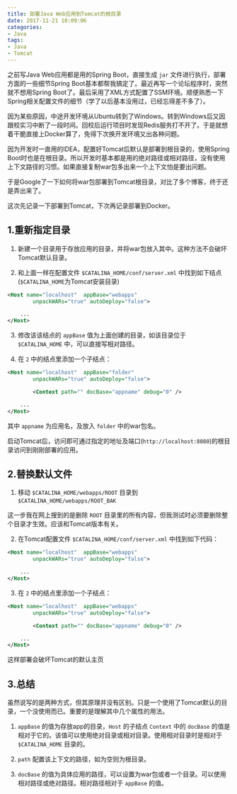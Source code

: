 ```yaml
---
title: 部署Java Web应用到Tomcat的根目录
date: 2017-11-21 10:09:06
categories:
- Java
tags:
- Java
- Tomcat
---
```


之前写Java Web应用都是用的Spring Boot，直接生成 `jar` 文件进行执行，部署方面的一些细节Spring Boot基本都帮我搞定了。最近再写一个论坛程序时，突然就不想用Spring Boot了。最后采用了XML方式配置了SSM环境。顺便熟悉一下Spring相关配置文件的细节（学了以后基本没用过，已经忘得差不多了）。

因为某些原因，中途开发环境从Ubuntu转到了Windows。转到Windows后又因跟校实习中断了一段时间。回校后运行项目时发现Redis服务打不开了。于是就想着干脆直接上Docker算了，免得下次换开发环境又出各种问题。

因为开发时一直用的IDEA，配置好Tomcat后默认是部署到根目录的，使用Spring Boot时也是在根目录。所以开发时基本都是用的绝对路径或相对路径，没有使用上下文路径的习惯。如果直接复制war包多出来一个上下文怕是要出问题。

于是Google了一下如何将war包部署到Tomcat根目录，对比了多个博客，终于还是弄出来了。

这次先记录一下部署到Tomcat，下次再记录部署到Docker。

## 1.重新指定目录

1. 新建一个目录用于存放应用的目录，并将war包放入其中。这种方法不会破坏Tomcat默认目录。

2. 和上面一样在配置文件 `$CATALINA_HOME/conf/server.xml` 中找到如下结点 (`$CATALINA_HOME`为Tomcat安装目录)

```xml
<Host name="localhost"  appBase="webapps" 
        unpackWARs="true" autoDeploy="false">

    ...
</Host>
```

3. 修改该该结点的 `appBase` 值为上面创建的目录，如该目录位于 `$CATALINA_HOME` 中，可以直接写相对路径。

4. 在 `2` 中的结点里添加一个子结点：

```xml
<Host name="localhost"  appBase="folder" 
        unpackWARs="true" autoDeploy="false">

        <Context path="" docBase="appname" debug="0" />

    ...
</Host>
```

其中 `appname` 为应用名，及放入 `folder` 中的war包名。

启动Tomcat后，访问即可通过指定的地址及端口(`http://localhost:8080`)的根目录访问到刚刚部署的应用。

## 2.替换默认文件

1. 移动 `$CATALINA_HOME/webapps/ROOT` 目录到 `$CATALINA_HOME/webapps/ROOT_BAK`

这一步我在网上搜到的是删除 `ROOT` 目录里的所有内容，但我测试时必须要删除整个目录才生效。应该和Tomcat版本有关。

2. 在Tomcat配置文件 `$CATALINA_HOME/conf/server.xml` 中找到如下代码：

```xml
<Host name="localhost"  appBase="webapps" 
        unpackWARs="true" autoDeploy="false">

    ...
</Host>
```

3. 在 `2` 中的结点里添加一个子结点：

```xml
<Host name="localhost"  appBase="webapps" 
        unpackWARs="true" autoDeploy="false">

        <Context path="" docBase="appname" debug="0" />

    ...
</Host>
```

这样部署会破坏Tomcat的默认主页

## 3.总结

虽然说写的是两种方式，但其原理并没有区别。只是一个使用了Tomcat默认的目录，一个没使用而已。重要的是理解其中几个属性的用法。

1. `appBase` 的值为存放app的目录，`Host` 的子结点 `Context` 中的 `docBase` 的值是相对于它的。该值可以使用绝对目录或相对目录。使用相对目录时是相对于 `$CATALINA_HOME` 目录的。

2. `path` 配置该上下文的路径，如为空则为根目录。

3. `docBase` 的值为具体应用的路径，可以设置为war包或者一个目录。可以使用相对路径或绝对路径。相对路径相对于 `appBase` 的值。